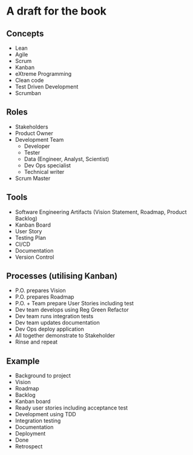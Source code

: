 # A draft for the book

## Concepts
- Lean
- Agile
- Scrum
- Kanban
- eXtreme Programming
- Clean code
- Test Driven Development
- Scrumban


## Roles
- Stakeholders
- Product Owner
- Development Team
  - Developer
  - Tester
  - Data (Engineer, Analyst, Scientist)
  - Dev Ops specialist
  - Technical writer
- Scrum Master


## Tools
- Software Engineering Artifacts (Vision Statement, Roadmap, Product Backlog)
- Kanban Board
- User Story
- Testing Plan
- CI/CD
- Documentation
- Version Control


## Processes (utilising Kanban)
- P.O. prepares Vision
- P.O. prepares Roadmap
- P.O. + Team prepare User Stories including test
- Dev team develops using Reg Green Refactor
- Dev team runs integration tests
- Dev team updates documentation
- Dev Ops deploy application
- All together demonstrate to Stakeholder
- Rinse and repeat


## Example
- Background to project
- Vision
- Roadmap
- Backlog
- Kanban board
- Ready user stories including acceptance test
- Development using TDD
- Integration testing
- Documentation
- Deployment
- Done
- Retrospect

